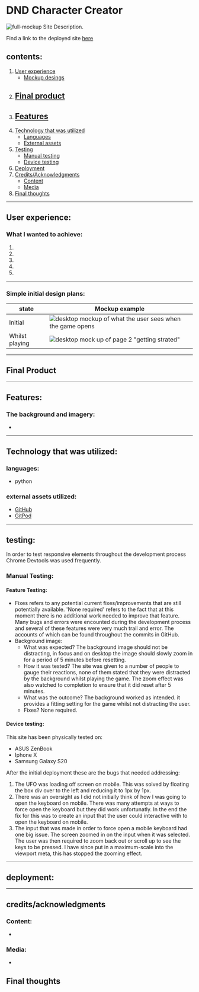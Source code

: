 # DND Character Creator

![full-mockup]()
Site Description.

Find a link to the deployed site [here]()

## contents:
1. [User experience](#user-experience)
   - [Mockup desings](#simple-initial-design-plans)
2. [Final product](#final-product)
   - 
3. [Features](#features)
   - 
4. [Technology that was utilized](#technology-that-was-utilized)   
   - [Languages](#languages)
   - [External assets](#external-assets-utilized)
5. [Testing](#testing)  
   - [Manual testing](#manual-testing)
   - [Device testing](#device-testing)
6. [Deployment](#deployment)
7. [Credits/Acknowledgments](#creditsacknowledgments)
   - [Content](#content)
   - [Media](#media)  
8. [Final thoughts](#final-thoughts)    
___
## User experience:
### What I wanted to achieve:

1. 

2. 

3. 

4. 

5. 

___
### Simple initial design plans:
state | Mockup example |
--- | --- |
Initial | ![desktop mockup of what the user sees when the game opens](assets/images/readme-images/wireframeFirstImage.png) |
Whilst playing | ![desktop mock up of page 2 "getting strated"](assets/images/readme-images/wireFrameSecond.png) |
___
## Final Product

___
## Features: 
### The background and imagery:
  -
___
## Technology that was utilized:
### languages:
* python
### external assets utilized:
* [GitHub](https://github.com/)
* [GitPod](https://gitpod.io/)
___
## testing:
In order to test responsive elements throughout the development process Chrome Devtools was used frequently.
 
### Manual Testing:
#### Feature Testing:
* Fixes refers to any potential current fixes/improvements that are still potentially available. 'None required' refers to the fact that at this moment there is no additional work needed to improve that feature. Many bugs and errors were encounted during the development process and several of these features were very much trail and error. The accounts of which can be found throughout the commits in GitHub.
* Background image: 
   - What was expected? The background image should not be distracting, in focus and on desktop the image should slowly zoom in for a period of 5 minutes before resetting.
   - How it was tested? The site was given to a number of people to gauge their reactions, none of them stated that they were distracted by the background whilst playing the game. The zoom effect was also watched to completion to ensure that it did reset after 5 minutes.
   - What was the outcome?
   The background worked as intended. it provides a fitting setting for the game whilst not distracting the user.
   - Fixes? None required.
   
#### Device testing:
This site has been physically tested on:
   - ASUS ZenBook
   - Iphone X
   - Samsung Galaxy S20

After the initial deployment these are the bugs that needed addressing:
   1. The UFO was loading off screen on mobile. This was solved by floating the box div over to the left and reducing it to 1px by 1px.
   2. There was an oversight as I did not initially think of how I was going to open the keyboard on mobile. There was many attempts at ways to force open the keyboard but they did work unfortunatly. In the end the fix for this was to create an input that the user could interactive with to open the keyboard on mobile.
   3. The input that was made in order to force open a mobile keyboard had one big issue. The screen zoomed in on the input when it was selected. The user was then required to zoom back out or scroll up to see the keys to be pressed. I have since put in a maximum-scale into the viewport meta, this has stopped the zooming effect.
   ___
## deployment:
  
___
## credits/acknowledgments
### Content:
-
### Media:
-
## Final thoughts

